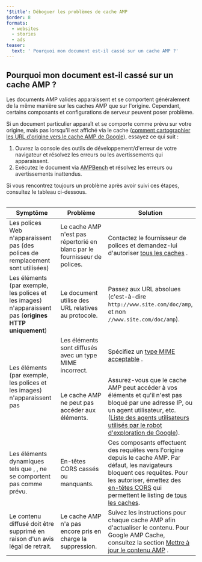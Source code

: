 ```yaml
---
'$title': Déboguer les problèmes de cache AMP
$order: 8
formats:
  - websites
  - stories
  - ads
teaser:
  text: ' Pourquoi mon document est-il cassé sur un cache AMP ?'
---
```


<!--
This file is imported from https://github.com/ampproject/amphtml/blob/master/spec/amp-cache-debugging.md.
Please do not change this file.
If you have found a bug or an issue please
have a look and request a pull request there.
-->

## Pourquoi mon document est-il cassé sur un cache AMP ? <a name="why-is-my-doc-broken-on-an-amp-cache"></a>

Les documents AMP valides apparaissent et se comportent généralement de la même manière sur les caches AMP que sur l'origine. Cependant, certains composants et configurations de serveur peuvent poser problème.

Si un document particulier apparaît et se comporte comme prévu sur votre origine, mais pas lorsqu'il est affiché via le cache ([comment cartographier les URL d'origine vers le cache AMP de Google](https://developers.google.com/amp/cache/overview#amp-cache-url-format)), essayez ce qui suit :

1. Ouvrez la console des outils de développement/d'erreur de votre navigateur et résolvez les erreurs ou les avertissements qui apparaissent.
2. Exécutez le document via [AMPBench](https://search.google.com/test/amp) et résolvez les erreurs ou avertissements inattendus.

Si vous rencontrez toujours un problème après avoir suivi ces étapes, consultez le tableau ci-dessous.

<table>
<table>
  <thead>
    <tr>
      <th width="30%">Symptôme</th>
      <th width="30%">Problème</th>
      <th width="40%">Solution</th>
    </tr>
  </thead>
  <tbody>
    <tr>
      <td>Les polices Web n'apparaissent pas (des polices de remplacement sont utilisées)</td>
      <td>Le cache AMP n'est pas répertorié en blanc par le fournisseur de polices.</td>
      <td>Contactez le fournisseur de polices et demandez-lui d'autoriser <a href="https://amp.dev/documentation/guides-and-tutorials/learn/amp-caches-and-cors/amp-cors-requests#cors-security-in-amp">tous les caches</a> .</td>
    </tr>
    <tr>
      <td>Les éléments (par exemple, les polices et les images) n'apparaissent pas (<strong>origines HTTP uniquement</strong>)</td>
      <td>Le document utilise des URL relatives au protocole.</td>
      <td>Passez aux URL absolues (c'est-à-dire <code>http://www.site.com/doc/amp</code>, et non <code>//www.site.com/doc/amp</code>).</td>
    </tr>
    <tr>
      <td rowspan="2">Les éléments (par exemple, les polices et les images) n'apparaissent pas</td>
      <td>Les éléments sont diffusés avec un type MIME incorrect.</td>
      <td>Spécifiez un <a href="https://github.com/ampproject/amphtml/blob/master/spec/amp-cache-guidelines.md#guidelines-accepted-mime-types">type MIME acceptable</a> .</td>
    </tr>
    <tr>
      <td>Le cache AMP ne peut pas accéder aux éléments.</td>
      <td>Assurez-vous que le cache AMP peut accéder à vos éléments et qu'il n'est pas bloqué par une adresse IP, ou un agent utilisateur, etc. (<a href="https://support.google.com/webmasters/answer/1061943?hl=en">Liste des agents utilisateurs utilisés par le robot d'exploration de Google</a>).</td>
    </tr>
    <tr>
      <td>Les éléments dynamiques tels que <code><amp-form></amp-form></code>, <code><amp-list></amp-list></code>, ne se comportent pas comme prévu.</td>
      <td>En-têtes CORS cassés ou manquants.</td>
      <td>Ces composants effectuent des requêtes vers l'origine depuis le cache AMP. Par défaut, les navigateurs bloquent ces requêtes. Pour les autoriser, émettez des <a href="https://developer.mozilla.org/en-US/docs/Web/HTTP/Access_control_CORS">en-têtes CORS</a> qui permettent le listing de <a href="https://amp.dev/documentation/guides-and-tutorials/amp-cors-requests.html">tous les caches</a>.</td>
    </tr>
    <tr>
      <td>Le contenu diffusé doit être supprimé en raison d'un avis légal de retrait.</td>
      <td>Le cache AMP n'a pas encore pris en charge la suppression.</td>
      <td>Suivez les instructions pour chaque cache AMP afin d'actualiser le contenu. Pour Google AMP Cache, consultez la section <a href="https://developers.google.com/amp/cache/update-cache">Mettre à jour le contenu AMP</a> .</td>
    </tr>
</tbody>
</table>

</table>

